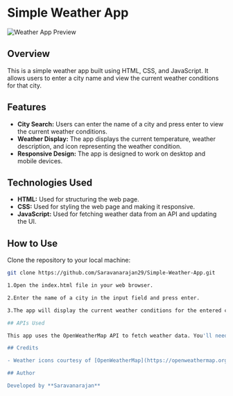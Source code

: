 # Simple Weather App

![Weather App Preview]()

## Overview
This is a simple weather app built using HTML, CSS, and JavaScript. It allows users to enter a city name and view the current weather conditions for that city.

## Features

- **City Search:** Users can enter the name of a city and press enter to view the current weather conditions.
- **Weather Display:** The app displays the current temperature, weather description, and icon representing the weather condition.
- **Responsive Design:** The app is designed to work on desktop and mobile devices.

## Technologies Used

- **HTML:** Used for structuring the web page.
- **CSS:** Used for styling the web page and making it responsive.
- **JavaScript:** Used for fetching weather data from an API and updating the UI.

## How to Use

 Clone the repository to your local machine:

```bash
git clone https://github.com/Saravanarajan29/Simple-Weather-App.git

1.Open the index.html file in your web browser.

2.Enter the name of a city in the input field and press enter.

3.The app will display the current weather conditions for the entered city.

## APIs Used

This app uses the OpenWeatherMap API to fetch weather data. You'll need to sign up for an API key [here](https://openweathermap.org/api) and replace the placeholder API key in the `script.js` file with your own API key.

## Credits

- Weather icons courtesy of [OpenWeatherMap](https://openweathermap.org/weather-conditions)

## Author 

Developed by **Saravanarajan**

